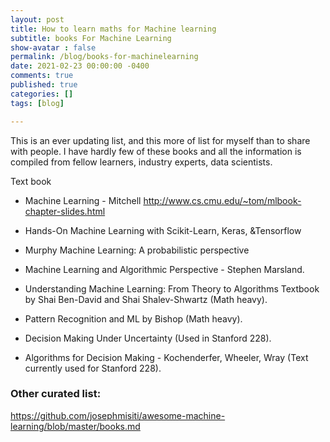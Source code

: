 ```yaml
---
layout: post
title: How to learn maths for Machine learning
subtitle: books For Machine Learning
show-avatar : false
permalink: /blog/books-for-machinelearning
date: 2021-02-23 00:00:00 -0400
comments: true
published: true
categories: []
tags: [blog]

---
```


This is an ever updating list, and this more of list for myself than to share with people.
I have hardly few of these books and all the information is compiled from fellow learners, industry experts, data scientists.

Text book 

* Machine Learning - Mitchell
  http://www.cs.cmu.edu/~tom/mlbook-chapter-slides.html


* Hands-On Machine Learning with Scikit-Learn, Keras, &Tensorflow


* Murphy Machine Learning: A probabilistic perspective

* Machine Learning and Algorithmic Perspective - Stephen Marsland.
  
* Understanding Machine Learning: From Theory to Algorithms Textbook by Shai Ben-David and Shai Shalev-Shwartz (Math heavy).

* Pattern Recognition and ML by Bishop (Math heavy).
  
* Decision Making Under Uncertainty (Used in Stanford 228).
  
* Algorithms for Decision Making - Kochenderfer, Wheeler, Wray (Text currently used for Stanford 228).



### Other curated list: 

https://github.com/josephmisiti/awesome-machine-learning/blob/master/books.md




